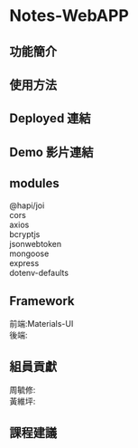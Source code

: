 # Notes-WebAPP
## 功能簡介
## 使用方法
## Deployed 連結
## Demo 影片連結
## modules
@hapi/joi<br>
cors<br>
axios<br>
bcryptjs<br>
jsonwebtoken<br>
mongoose<br>
express<br>
dotenv-defaults<br>
## Framework
前端:Materials-UI<br>
後端:
## 組員貢獻
周毓修:<br>
黃維坪:
## 課程建議
